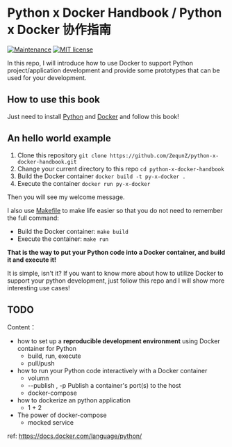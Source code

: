 # Python x Docker Handbook / Python x Docker 协作指南

[![Maintenance](https://img.shields.io/badge/Maintained%3F-yes-green.svg)](https://GitHub.com/Naereen/StrapDown.js/graphs/commit-activity)  [![MIT license](https://img.shields.io/badge/License-MIT-blue.svg)](./LICENSE)

In this repo, I will introduce how to use Docker to support Python project/application development
and provide some prototypes that can be used for your development.

## How to use this book 

Just need to install [Python](https://www.python.org/) and [Docker](https://www.docker.com/) and follow this book!

## An hello world example

1. Clone this repository `git clone https://github.com/ZequnZ/python-x-docker-handbook.git` 
2. Change your current directory to this repo `cd python-x-docker-handbook`
3. Build the Docker container `docker build -t py-x-docker .`  
4. Execute the container `docker run py-x-docker` 

Then you will see my welcome message.

I also use [Makefile](./Makefile) to make life easier 
so that you do not need to remember the full command:  
- Build the Docker container: `make build`  
- Execute the container: `make run`  

**That is the way to put your Python code into a Docker container, and build it and execute it!**  

It is simple, isn't it? If you want to know more about how to utilize Docker to support your python development, just follow this repo and I will show more interesting use cases!

## TODO

Content：
- how to set up a **reproducible development environment** using Docker container for Python
   - build, run, execute
   - pull/push
- how to run your Python code interactively with a Docker container
   - volumn
   - --publish , -p  Publish a container's port(s) to the host
   - docker-compose
- how to dockerize an python application
  - 1 + 2
- The power of docker-compose
  - mocked service

ref:
https://docs.docker.com/language/python/
